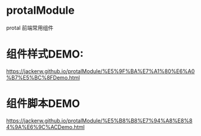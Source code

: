 # protalModule
protal 前端常用组件
# 组件样式DEMO:
https://jackerw.github.io/protalModule/%E5%9F%BA%E7%A1%80%E6%A0%B7%E5%BC%8FDemo.html
# 组件脚本DEMO
https://jackerw.github.io/protalModule/%E5%B8%B8%E7%94%A8%E8%84%9A%E6%9C%ACDemo.html
